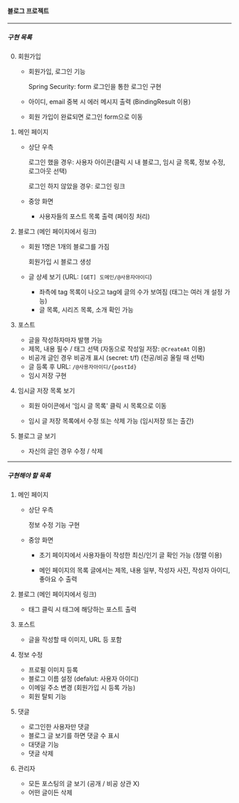 #### 블로그 프로젝트

<hr>



##### 구현 목록

0. 회원가입

   - 회원가입, 로그인 기능

     Spring Security: form 로그인을 통한 로그인 구현

   - 아이디, email 중복 시 에러 메시지 출력 (BindingResult 이용)

   - 회원 가입이 완료되면 로그인 form으로 이동



1. 메인 페이지

   - 상단 우측

     로그인 했을 경우: 사용자 아이콘(클릭 시 내 블로그, 임시 글 목록, 정보 수정, 로그아웃 선택)

     로그인 하지 않았을 경우: 로그인 링크
   - 중앙 화면
     - 사용자들의 포스트 목록 출력 (페이징 처리)



2. 블로그 (메인 페이지에서 링크)

   - 회원 1명은 1개의 블로그를 가짐

     회원가입 시 블로그 생성

   - 글 상세 보기 (URL: `[GET] 도메인/@사용자아이디`)

     - 좌측에 tag 목록이 나오고 tag에 글의 수가 보여짐 (태그는 여러 개 설정 가능)
     - 글 목록, 시리즈 목록, 소개 확인 가능



3. 포스트
   - 글을 작성하자마자 발행 가능
   - 제목, 내용 필수 / 태그 선택 (자동으로 작성일 저장: `@CreateAt` 이용)
   - 비공개 글인 경우 비공개 표시 (secret: t/f) (전공/비공 올릴 때 선택)
   - 글 등록 후 URL: `/@사용자아이디/{postId}`
   - 임시 저장 구현



4. 임시글 저장 목록 보기

   - 회원 아이콘에서 '임시 글 목록' 클릭 시 목록으로 이동

   - 임시 글 저장 목록에서 수정 또는 삭제 가능 (임시저장 또는 출간)



5. 블로그 글 보기
    - 자신의 글인 경우 수정 / 삭제



<hr>

##### 구현해야 할 목록

1. 메인 페이지

   - 상단 우측

     정보 수정 기능 구현

   - 중앙 화면

     - 초기 페이지에서 사용자들이 작성한 최신/인기 글 확인 가능 (정렬 이용)

     - 메인 페이지의 목록 글에서는 제목, 내용 일부, 작성자 사진, 작성자 아이디, 좋아요 수 출력



2. 블로그 (메인 페이지에서 링크)
   - 태그 클릭 시 태그에 해당하는 포스트 출력



3. 포스트
   - 글을 작성할 때 이미지, URL 등 포함



4. 정보 수정
   - 프로필 이미지 등록
   - 블로그 이름 설정 (defalut: 사용자 아이디)
   - 이메일 주소 변경 (회원가입 시 등록 가능)
   - 회원 탈퇴 기능



6. 댓글
   - 로그인한 사용자만 댓글
   - 블로그 글 보기를 하면 댓글 수 표시
   - 대댓글 기능
   - 댓글 삭제



7. 관리자
   - 모든 포스팅의 글 보기 (공개 / 비공 상관 X)
   - 어떤 글이든 삭제
